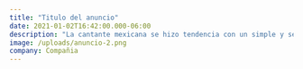 ```yaml
---
title: "Titulo del anuncio"
date: 2021-01-02T16:42:00.000-06:00
description: "La cantante mexicana se hizo tendencia con un simple y sencillo mensaje con el que se despidió del 2020."
image: /uploads/anuncio-2.png
company: Compañia
---
```

